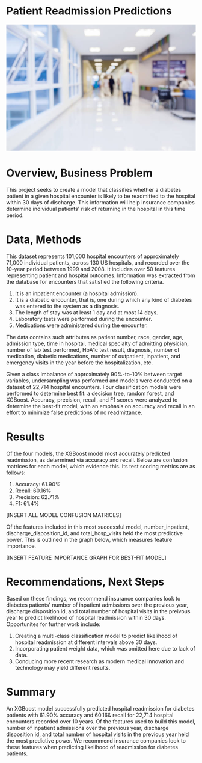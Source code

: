 # Patient Readmission Predictions
![istockphoto-932038072-612x612](https://github.com/Davida1014/Patient-Readmission-Predictions/blob/master/Images/istockphoto-932038072-612x612.jpg?raw=true)

# Overview, Business Problem
This project seeks to create a model that classifies whether a diabetes patient in a given hospital encounter is likely to be readmitted to the hospital within 30 days of discharge. This information will help insurance companies determine individual patients' risk of returning in the hospital in this time period.

# Data, Methods
This dataset represents 101,000 hospital encounters of approximately 71,000 individual patients, across 130 US hospitals, and recorded over the 10-year period between 1999 and 2008. It includes over 50 features representing patient and hospital outcomes. Information was extracted from the database for encounters that satisfied the following criteria.
1. It is an inpatient encounter (a hospital admission).
2. It is a diabetic encounter, that is, one during which any kind of diabetes was entered to the system as a diagnosis.
3. The length of stay was at least 1 day and at most 14 days.
4. Laboratory tests were performed during the encounter.
5. Medications were administered during the encounter.

The data contains such attributes as patient number, race, gender, age, admission type, time in hospital, medical specialty of admitting physician, number of lab test performed, HbA1c test result, diagnosis, number of medication, diabetic medications, number of outpatient, inpatient, and emergency visits in the year before the hospitalization, etc. 

Given a class imbalance of approximately 90%-to-10% between target variables, undersampling was performed and models were conducted on a dataset of 22,714 hospital encounters. Four classification models were performed to determine best fit: a decision tree, random forest, and XGBoost. Accuracy, precision, recall, and F1 scores were analyzed to determine the best-fit model, with an emphasis on accuracy and recall in an effort to minimize false predictions of no readmittance.

# Results
Of the four models, the XGBoost model most accurately predicted readmission, as determined via accuracy and recall. Below are confusion matrices for each model, which evidence this. Its test scoring metrics are as follows:
1. Accuracy: 61.90%
2. Recall: 60.16%
3. Precision: 62.71%
4. F1: 61.4%

[INSERT ALL MODEL CONFUSION MATRICES]

Of the features included in this most successful model, number_inpatient, discharge_disposition_id, and total_hosp_visits held the most predictive power. This is outlined in the graph below, which measures feature importance.

[INSERT FEATURE IMPORTANCE GRAPH FOR BEST-FIT MODEL]

# Recommendations, Next Steps
Based on these findings, we recommend insurance companies look to diabetes patients' number of inpatient admissions over the previous year, discharge disposition id, and total number of hospital visits in the preivous year to predict likelihood of hospital readmission within 30 days. Opportunites for further work include:
1. Creating a multi-class classification model to predict likelihood of hospital readmission at different intervals above 30 days.
2. Incorporating patient weight data, which was omitted here due to lack of data.
3. Conducing more recent research as modern medical innovation and technology may yield different results.

# Summary
An XGBoost model successfully predicted hospital readmission for diabetes patients with 61.90% accuracy and 60.16& recall for 22,714 hospital encounters recorded over 10 years. Of the features used to build this model, number of inpatient admissions over the previous year, discharge disposition id, and total number of hospital visits in the previous year held the most predictive power. We recommend insurance companies look to these features when predicting likelihood of readmission for diabetes patients.

